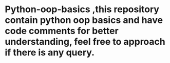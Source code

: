 # Python-oop-basics ,this repository contain python oop basics and have code comments for better understanding, feel free to approach if there is any query.
